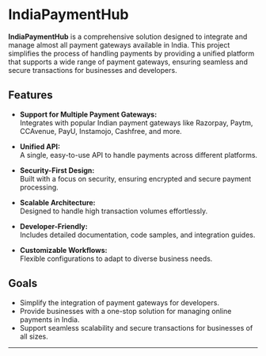 # IndiaPaymentHub  

**IndiaPaymentHub** is a comprehensive solution designed to integrate and manage almost all payment gateways available in India. This project simplifies the process of handling payments by providing a unified platform that supports a wide range of payment gateways, ensuring seamless and secure transactions for businesses and developers.  

## Features  

- **Support for Multiple Payment Gateways:**  
  Integrates with popular Indian payment gateways like Razorpay, Paytm, CCAvenue, PayU, Instamojo, Cashfree, and more.  

- **Unified API:**  
  A single, easy-to-use API to handle payments across different platforms.  

- **Security-First Design:**  
  Built with a focus on security, ensuring encrypted and secure payment processing.  

- **Scalable Architecture:**  
  Designed to handle high transaction volumes effortlessly.  

- **Developer-Friendly:**  
  Includes detailed documentation, code samples, and integration guides.  

- **Customizable Workflows:**  
  Flexible configurations to adapt to diverse business needs.  

## Goals  

- Simplify the integration of payment gateways for developers.  
- Provide businesses with a one-stop solution for managing online payments in India.  
- Support seamless scalability and secure transactions for businesses of all sizes.  

---
